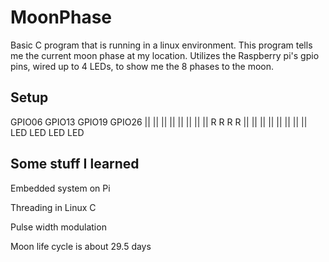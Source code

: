 # MoonPhase

Basic C program that is running in a linux environment. This program tells me the current moon phase at my location.  Utilizes the Raspberry pi's gpio pins, wired up to 4 LEDs, to show me the 8 phases to the moon. 

## Setup

GPIO06 GPIO13 GPIO19 GPIO26
  ||     ||     ||     ||
  ||     ||     ||     ||
   R      R      R      R
  ||     ||     ||     ||
  ||     ||     ||     ||
  LED    LED    LED    LED

  
## Some stuff I learned

Embedded system on Pi 

Threading in Linux C 

Pulse width modulation 

Moon life cycle is about 29.5 days 
